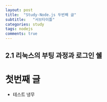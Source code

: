 ```yaml
---
layout: post
title:  "Study-Node.js 두번째 글"
subtitle:   "서브타이틀"
categories: study
tags: nodejs
comments: true
---
```

## 2.1 리눅스의 부팅 과정과 로그인 쉘


# 첫번째 글

- 테스트 냉무
